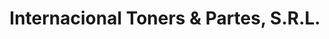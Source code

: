 ---
title: "Internacional Toners & Partes, S.R.L."
url: /santiago/internacional-toners-und-partes-s-r-l/
shop: Allgemein
---